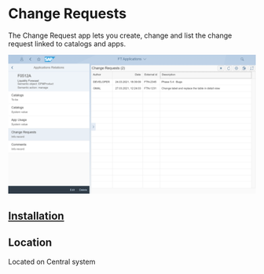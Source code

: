 # Change Requests

The Change Request app lets you create, change and list the change request linked to catalogs and apps.

[![](res/ch.png)](res/ch.png)

## [Installation](inst.md)

## Location
Located on Central system



